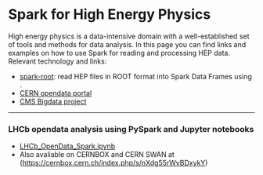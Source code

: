 # Spark for High Energy Physics

High energy physics is a data-intensive domain with a well-established set of tools and methods for data analysis.
In this page you can find links and examples on how to use Spark for reading and processing HEP data.
Relevant technology and links:
 * [spark-root](https://github.com/diana-hep/spark-root): read HEP files in ROOT format into Spark Data Frames using .
 * [CERN opendata portal](http://opendata.cern.ch/)
 * [CMS Bigdata project](https://cms-big-data.github.io)

--- 
### LHCb opendata analysis using PySpark and Jupyter notebooks
 * [LHCb_OpenData_Spark.ipynb](LHCb_OpenData_Spark.ipynb)
 * Also avaliable on CERNBOX and CERN SWAN at (https://cernbox.cern.ch/index.php/s/nXdg55rWvBDxykY)
